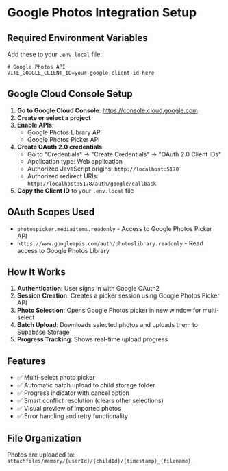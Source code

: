 # Google Photos Integration Setup

## Required Environment Variables

Add these to your `.env.local` file:

```env
# Google Photos API
VITE_GOOGLE_CLIENT_ID=your-google-client-id-here
```

## Google Cloud Console Setup

1. **Go to Google Cloud Console**: https://console.cloud.google.com
2. **Create or select a project**
3. **Enable APIs**:
   - Google Photos Library API
   - Google Photos Picker API
4. **Create OAuth 2.0 credentials**:
   - Go to "Credentials" → "Create Credentials" → "OAuth 2.0 Client IDs"
   - Application type: Web application
   - Authorized JavaScript origins: `http://localhost:5178`
   - Authorized redirect URIs: `http://localhost:5178/auth/google/callback`
5. **Copy the Client ID** to your `.env.local` file

## OAuth Scopes Used

- `photospicker.mediaitems.readonly` - Access to Google Photos Picker API
- `https://www.googleapis.com/auth/photoslibrary.readonly` - Read access to Google Photos Library

## How It Works

1. **Authentication**: User signs in with Google OAuth2
2. **Session Creation**: Creates a picker session using Google Photos Picker API
3. **Photo Selection**: Opens Google Photos picker in new window for multi-select
4. **Batch Upload**: Downloads selected photos and uploads them to Supabase Storage
5. **Progress Tracking**: Shows real-time upload progress

## Features

- ✅ Multi-select photo picker
- ✅ Automatic batch upload to child storage folder
- ✅ Progress indicator with cancel option
- ✅ Smart conflict resolution (clears other selections)
- ✅ Visual preview of imported photos
- ✅ Error handling and retry functionality

## File Organization

Photos are uploaded to: `attachfiles/memory/{userId}/{childId}/{timestamp}_{filename}`